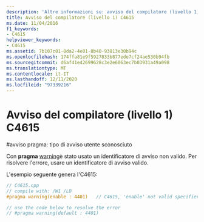 ```yaml
---
description: 'Altre informazioni su: avviso del compilatore (livello 1) C4615'
title: Avviso del compilatore (livello 1) C4615
ms.date: 11/04/2016
f1_keywords:
- C4615
helpviewer_keywords:
- C4615
ms.assetid: 7b107c01-0da2-4e01-8b40-93813e30b94c
ms.openlocfilehash: 174ffa81e9f5927833b877ede7cf24ae530b94fb
ms.sourcegitcommit: d6af41e42699628c3e2e6063ec7b03931a49a098
ms.translationtype: MT
ms.contentlocale: it-IT
ms.lasthandoff: 12/11/2020
ms.locfileid: "97339216"
---
```

# <a name="compiler-warning-level-1-c4615"></a>Avviso del compilatore (livello 1) C4615

\#avviso pragma: tipo di avviso utente sconosciuto

Con **pragma** [warning](../../preprocessor/warning.md)è stato usato un identificatore di avviso non valido. Per risolvere l'errore, usare un identificatore di avviso valido.

L'esempio seguente genera l'C4615:

```cpp
// C4615.cpp
// compile with: /W1 /LD
#pragma warning(enable : 4401)   // C4615, 'enable' not valid specifier

// use the code below to resolve the error
// #pragma warning(default : 4401)
```
